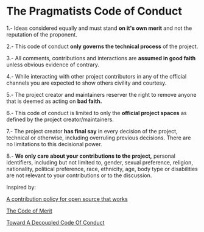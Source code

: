 # The Pragmatists Code of Conduct

1.- Ideas considered equally and must stand **on it's own merit** and not the reputation of the proponent.

2.- This code of conduct **only governs the technical process** of the project.

3.- All comments, contributions and interactions are **assumed in good faith** unless obvious evidence of contrary.

4.- While interacting with other project contributors in any of the official channels you are expected to show others civility and courtesy. 

5.- The project creator and maintainers reserver the right to remove anyone that is deemed as acting on **bad faith.**

6.- This code of conduct is limited to only the **official project spaces** as defined by the project creator/maintainers.

7.- The project creator **has final say** in every decision of the project, technical or otherwise, including overruling previous decisions. There are no limitations to this decisional power.

8.- **We only care about your contributions to the project,** personal identifiers, including but not limited to, gender, sexual preference, religion, nationality, political preference, race, ethnicity, age, body type or disabilities are not relevant to your contributions or to the discussion.

Inspired by:

[A contribution policy for open source that works](https://medium.com/@jmaynard/a-contribution-policy-for-open-source-that-works-bfc4600c9d83#.d53666v7u)

[The Code of Merit](https://github.com/rosarior/Code-of-Merit/blob/master/CODE_OF_MERIT.md)

[Toward A Decoupled Code Of Conduct](https://www.reddit.com/r/PHP/comments/3zw9nj/toward_a_decoupled_code_of_conduct/)
